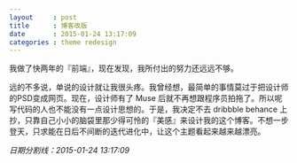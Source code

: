 ```yaml
---
layout     : post
title      : 博客改版
date       : 2015-01-24 13:17:09
categories : theme redesign
---
```



我做了快两年的『前端』，现在发现，我所付出的努力还远远不够。

<!-- more -->

远的不多说，单说的设计就让我很头疼。我曾经想，最简单的事情莫过于把设计师的PSD变成网页。现在，设计师有了 Muse 后就不再想跟程序员拍拖了。所以呢写代码的人也不能没有一点设计思想的。于是，我决定不去 dribbble behance 上抄，只靠自己小小的脑袋里那少得可怜的『美感』来设计我的这个博客。不想一步登天，只求能在日后不间断的迭代进化中，让这个主题看起来越来越漂亮。

*日期分割线：2015-01-24 13:17:09*


